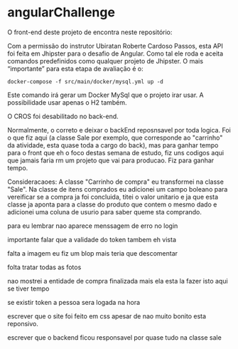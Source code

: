 # angularChallenge

O front-end deste projeto de encontra neste repositório:

Com a permissão do instrutor Ubiratan Roberte Cardoso Passos, esta API foi feita em Jhipster para o desafio de Angular. Como tal ele roda e aceita comandos predefinidos como qualquer projeto de Jhipster. O mais “importante” para esta etapa de avaliação é o:

```
docker-compose -f src/main/docker/mysql.yml up -d
```

Este comando irá gerar um Docker MySql que o projeto irar usar. A possibilidade usar apenas o H2 também.

O CROS foi desabilitado no back-end.

Normalmente, o correto e deixar o backEnd reposnsavel por toda logica. Foi o que fiz aqui (a classe Sale por exemplo, que corresponde ao "carrinho" da atividade, esta quase toda a cargo do back), mas para ganhar tempo para o front que eh o foco destas semana de estudo, fiz uns codigos aqui que jamais faria rm um projeto que vai para producao. Fiz para ganhar tempo.

Consideracaoes: A classe "Carrinho de compra" eu transformei na classe "Sale". Na classe de itens comprados eu adicionei um campo boleano para vereificar se a compra ja foi concluida, titei o valor unitario e ja que esta classe ja aponta para a classe do produto que contem o mesmo dado e adicionei uma coluna de usurio para saber queme sta comprando.

para eu lembrar
nao aparece menssagem de erro no login

[comment]: <> (eu modificquei no back-end a forma de castro e esta no minimo estranha)

[comment]: <> (lembrar que escrever que cadrastrei a foto do produto da forma mais bizzara possivel, ja que esta nao era o objetivo)

[comment]: <> (o mesmo vale para a unidade de medida do prodito nao fiz um enum)

importante falar que a validade do token tambem eh vista

falta a imagem eu fiz um blop mais teria que descomentar

folta tratar todas as fotos

nao mostrei a entidade de compra finalizada mais ela esta la fazer isto aqui se tiver tempo

se existir token a pessoa sera logada na hora

escrever que o site foi feito em css apesar de nao muito bonito esta reponsivo.

escrever que o backend ficou responsavel por quase tudo na classe sale
